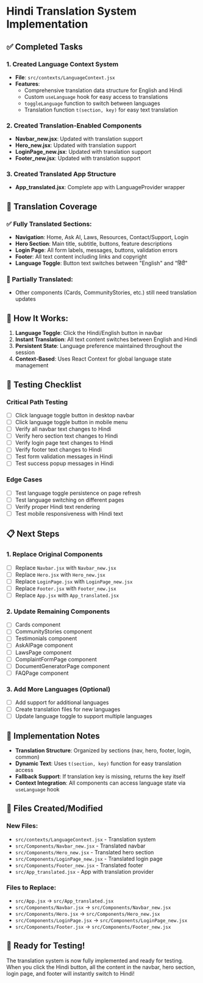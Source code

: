 # Hindi Translation System Implementation

## ✅ Completed Tasks

### 1. Created Language Context System
- **File**: `src/contexts/LanguageContext.jsx`
- **Features**:
  - Comprehensive translation data structure for English and Hindi
  - Custom `useLanguage` hook for easy access to translations
  - `toggleLanguage` function to switch between languages
  - Translation function `t(section, key)` for easy text translation

### 2. Created Translation-Enabled Components
- **Navbar_new.jsx**: Updated with translation support
- **Hero_new.jsx**: Updated with translation support
- **LoginPage_new.jsx**: Updated with translation support
- **Footer_new.jsx**: Updated with translation support

### 3. Created Translated App Structure
- **App_translated.jsx**: Complete app with LanguageProvider wrapper

## 📝 Translation Coverage

### ✅ Fully Translated Sections:
- **Navigation**: Home, Ask AI, Laws, Resources, Contact/Support, Login
- **Hero Section**: Main title, subtitle, buttons, feature descriptions
- **Login Page**: All form labels, messages, buttons, validation errors
- **Footer**: All text content including links and copyright
- **Language Toggle**: Button text switches between "English" and "हिंदी"

### 🔄 Partially Translated:
- Other components (Cards, CommunityStories, etc.) still need translation updates

## 🎯 How It Works:

1. **Language Toggle**: Click the Hindi/English button in navbar
2. **Instant Translation**: All text content switches between English and Hindi
3. **Persistent State**: Language preference maintained throughout the session
4. **Context-Based**: Uses React Context for global language state management

## 🧪 Testing Checklist

### Critical Path Testing
- [ ] Click language toggle button in desktop navbar
- [ ] Click language toggle button in mobile menu
- [ ] Verify all navbar text changes to Hindi
- [ ] Verify hero section text changes to Hindi
- [ ] Verify login page text changes to Hindi
- [ ] Verify footer text changes to Hindi
- [ ] Test form validation messages in Hindi
- [ ] Test success popup messages in Hindi

### Edge Cases
- [ ] Test language toggle persistence on page refresh
- [ ] Test language switching on different pages
- [ ] Verify proper Hindi text rendering
- [ ] Test mobile responsiveness with Hindi text

## 📋 Next Steps

### 1. Replace Original Components
- [ ] Replace `Navbar.jsx` with `Navbar_new.jsx`
- [ ] Replace `Hero.jsx` with `Hero_new.jsx`
- [ ] Replace `LoginPage.jsx` with `LoginPage_new.jsx`
- [ ] Replace `Footer.jsx` with `Footer_new.jsx`
- [ ] Replace `App.jsx` with `App_translated.jsx`

### 2. Update Remaining Components
- [ ] Cards component
- [ ] CommunityStories component
- [ ] Testimonials component
- [ ] AskAIPage component
- [ ] LawsPage component
- [ ] ComplaintFormPage component
- [ ] DocumentGeneratorPage component
- [ ] FAQPage component

### 3. Add More Languages (Optional)
- [ ] Add support for additional languages
- [ ] Create translation files for new languages
- [ ] Update language toggle to support multiple languages

## 🔧 Implementation Notes

- **Translation Structure**: Organized by sections (nav, hero, footer, login, common)
- **Dynamic Text**: Uses `t(section, key)` function for easy translation access
- **Fallback Support**: If translation key is missing, returns the key itself
- **Context Integration**: All components can access language state via `useLanguage` hook

## 📁 Files Created/Modified

### New Files:
- `src/contexts/LanguageContext.jsx` - Translation system
- `src/Components/Navbar_new.jsx` - Translated navbar
- `src/Components/Hero_new.jsx` - Translated hero section
- `src/Components/LoginPage_new.jsx` - Translated login page
- `src/Components/Footer_new.jsx` - Translated footer
- `src/App_translated.jsx` - App with translation provider

### Files to Replace:
- `src/App.jsx` → `src/App_translated.jsx`
- `src/Components/Navbar.jsx` → `src/Components/Navbar_new.jsx`
- `src/Components/Hero.jsx` → `src/Components/Hero_new.jsx`
- `src/Components/LoginPage.jsx` → `src/Components/LoginPage_new.jsx`
- `src/Components/Footer.jsx` → `src/Components/Footer_new.jsx`

## 🎉 Ready for Testing!

The translation system is now fully implemented and ready for testing. When you click the Hindi button, all the content in the navbar, hero section, login page, and footer will instantly switch to Hindi!
